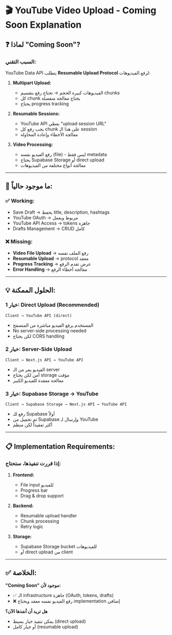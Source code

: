 # 🎬 YouTube Video Upload - Coming Soon Explanation

## ❓ لماذا "Coming Soon"?

### السبب التقني:

YouTube Data API يتطلب **Resumable Upload Protocol** لرفع الفيديوهات:

1. **Multipart Upload:**
   - الفيديوهات كبيرة الحجم → تحتاج رفع بتقسيم chunks
   - كل chunk يحتاج معالجة منفصلة
   - يحتاج progress tracking

2. **Resumable Sessions:**
   - YouTube API يعطي "upload session URL"
   - يجب رفع كل chunk على هذا الـ session
   - معالجة الأخطاء وإعادة المحاولة

3. **Video Processing:**
   - رفع الفيديو نفسه (file) - ليس فقط metadata
   - يحتاج Supabase Storage أو direct upload
   - معالجة أنواع مختلفة من الفيديوهات

---

## 🔧 ما موجود حالياً:

### ✅ **Working:**
- Save Draft → يحفظ title, description, hashtags
- YouTube OAuth → مربوط ويعمل
- YouTube API Access → tokens جاهزة
- Drafts Management → CRUD كامل

### ❌ **Missing:**
- **Video File Upload** → رفع الملف نفسه
- **Resumable Upload** → protocol معقد
- **Progress Tracking** → عرض تقدم الرفع
- **Error Handling** → معالجة أخطاء الرفع

---

## 💡 الحلول الممكنة:

### خيار 1: **Direct Upload (Recommended)**
```
Client → YouTube API (direct)
```
- المستخدم يرفع الفيديو مباشرة من المتصفح
- No server-side processing needed
- لكن يحتاج CORS handling

### خيار 2: **Server-Side Upload**
```
Client → Next.js API → YouTube API
```
- الفيديو يمر من الـ server
- آمن لكن يحتاج storage مؤقت
- معالجة معقدة للفيديو الكبير

### خيار 3: **Supabase Storage → YouTube**
```
Client → Supabase Storage → Next.js API → YouTube API
```
- رفع للـ Supabase أولاً
- ثم تحميل من Supabase وإرسال لـ YouTube
- أكثر تعقيداً لكن منظم

---

## 📋 Implementation Requirements:

### إذا قررت تنفيذها، ستحتاج:

1. **Frontend:**
   - File input للفيديو
   - Progress bar
   - Drag & drop support

2. **Backend:**
   - Resumable upload handler
   - Chunk processing
   - Retry logic

3. **Storage:**
   - Supabase Storage bucket للفيديوهات
   - أو direct upload من client

---

## ✅ الخلاصة:

**"Coming Soon" موجود لأن:**
- ✅ الـ infrastructure جاهزة (OAuth, tokens, drafts)
- ❌ رفع الفيديو نفسه معقد ويحتاج implementation إضافي

**هل تريد أن أنفذها الآن؟**
- يمكن تنفيذ خيار بسيط (direct upload)
- أو خيار كامل (resumable upload)


